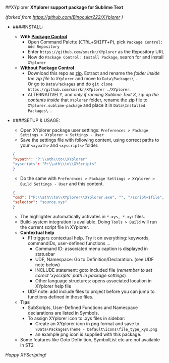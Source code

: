 ##XYplorer
**XYplorer support package for Sublime Text**

*(forked from https://github.com/Binocular222/XYplorer )*

- ####INSTALL:
  + **With [Package Control](https://packagecontrol.io/)**
    - Open Command Palette (<kbd>CTRL</kbd>+<kbd>SHIFT</kbd>+<kbd>P</kbd>), pick `Package Control: Add Repository`
    - Enter `https://github.com/smsrkr/XYplorer` as the Repository URL
    - Now do `Package Control: Install Package`, search for and install `XYplorer`
  + **Without Package Control**
    - Download this repo as [zip](https://github.com/smsrkr/XYplorer/archive/master.zip).
      Extract and rename the *folder inside the zip file* to `XYplorer` and move to `Data\Packages\ `.<br>
      Or go to `Data\Packages` and do `git clone https://github.com/smsrkr/XYplorer ./XYplorer`.
    - ALTERNATIVELY, and *only if running Sublime Text 3*, zip up *the contents inside* that `XYplorer` folder,
      rename the zip file to `XYplorer.sublime-package` and place it in `Data\Installed Packages\ `.

- ####SETUP & USAGE:
  + Open XYplorer package user settings: `Preferences > Package Settings > XYplorer > Settings - User`
  + Save the settings file with following content, using correct paths to your `<xypath>` and `<xyscripts>` folder.
  ```json
  {
  "xypath": "P:\\ath\\to\\XYplorer"
  "xyscripts": "P:\\ath\\to\\XYScripts"
  }
  ```
  + Do the same with `Preferences > Package Settings > XYplorer > Build Settings - User` and this content.
  ```json
  {
  "cmd": ["P:\\ath\\to\\XYplorer\\XYplorer.exe", "", "/script=$file", "/flg=2"],
  "selector": "source.xys"
  }
  ```
  + The highlighter automatically activates in `*.xys, *.xyi` files.
  + Build-system integration is available. Doing `Tools > Build` will run the current script file in XYplorer.
  + **Contextual help**
    - F1 triggers contextual help. Try it on everything: keywords, commandIDs, user-defined functions ...
      + Command ID: associated menu caption is displayed in statusbar
      + UDF, Namespace: Go to Definition/Declaration. (see UDF note below)
      + INCLUDE statement: goto included file (*remember to set corect 'xyscripts' path in package settings*)
      + Other language structures: opens associated location in XYplorer help file
    - UDF note: add include files to project before you can jump to functions defined in those files.
  + **Tips**
    - SubScripts, User-Defined Functions and Namespace declarations are listed in Symbols.
    - To assign XYplorer icon to .xys files in sidebar:
      - Create an XYplorer icon in png format and save to `\Data\Packages\Theme - Default\icons\file_type_xys.png`
      - an example png icon is supplied with this package.
  + Some features like Goto Definition, SymbolList etc are not available in ST2

*Happy XYScripting!*
